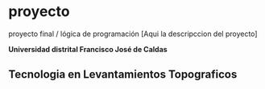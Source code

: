 # proyecto
proyecto final / lógica de programación
[Aqui la descripccion del proyecto]

**Universidad distrital Francisco José de Caldas**
## Tecnologia en Levantamientos Topograficos
